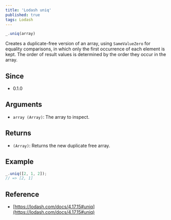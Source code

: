 ```yaml
---
title: 'Lodash uniq'
published: true
tags: Lodash
---
```


```TypeScript
_.uniq(array)
```

Creates a duplicate-free version of an array, using `SameValueZero` for equality
comparisons, in which only the first occurrence of each element is kept. The
order of result values is determined by the order they occur in the array.

## Since

- 0.1.0

## Arguments

- `array (Array)`: The array to inspect.

## Returns

- `(Array)`: Returns the new duplicate free array.

## Example

```TypeScript
_.uniq([2, 1, 2]);
// => [2, 1]
```

## Reference

- [https://lodash.com/docs/4.17.15#uniq](https://lodash.com/docs/4.17.15#uniq)